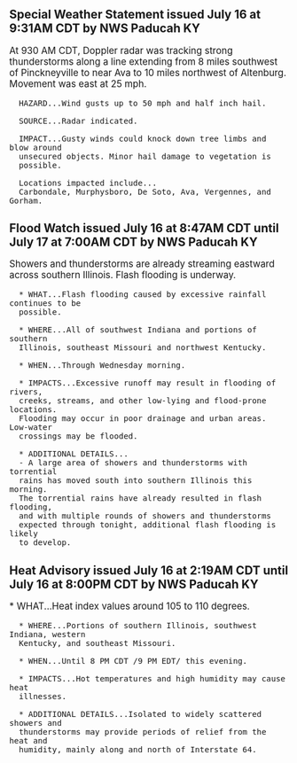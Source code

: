 <p>
   <h2>Special Weather Statement issued July 16 at 9:31AM CDT by NWS Paducah KY</h2>
   <div style="font-size:120%">At 930 AM CDT, Doppler radar was tracking strong thunderstorms along
      a line extending from 8 miles southwest of Pinckneyville to near Ava
      to 10 miles northwest of Altenburg. Movement was east at 25 mph.
      
      HAZARD...Wind gusts up to 50 mph and half inch hail.
      
      SOURCE...Radar indicated.
      
      IMPACT...Gusty winds could knock down tree limbs and blow around
      unsecured objects. Minor hail damage to vegetation is
      possible.
      
      Locations impacted include...
      Carbondale, Murphysboro, De Soto, Ava, Vergennes, and Gorham.
   </div>
</p>
<p>
   <h2>Flood Watch issued July 16 at 8:47AM CDT until July 17 at 7:00AM CDT by NWS Paducah KY</h2>
   <div style="font-size:120%">Showers and thunderstorms are already streaming eastward across
      southern Illinois. Flash flooding is underway.
      
      * WHAT...Flash flooding caused by excessive rainfall continues to be
      possible.
      
      * WHERE...All of southwest Indiana and portions of southern
      Illinois, southeast Missouri and northwest Kentucky.
      
      * WHEN...Through Wednesday morning.
      
      * IMPACTS...Excessive runoff may result in flooding of rivers,
      creeks, streams, and other low-lying and flood-prone locations.
      Flooding may occur in poor drainage and urban areas. Low-water
      crossings may be flooded.
      
      * ADDITIONAL DETAILS...
      - A large area of showers and thunderstorms with torrential
      rains has moved south into southern Illinois this morning.
      The torrential rains have already resulted in flash flooding,
      and with multiple rounds of showers and thunderstorms
      expected through tonight, additional flash flooding is likely
      to develop.
   </div>
</p>
<p>
   <h2>Heat Advisory issued July 16 at 2:19AM CDT until July 16 at 8:00PM CDT by NWS Paducah KY</h2>
   <div style="font-size:120%">* WHAT...Heat index values around 105 to 110 degrees.
      
      * WHERE...Portions of southern Illinois, southwest Indiana, western
      Kentucky, and southeast Missouri.
      
      * WHEN...Until 8 PM CDT /9 PM EDT/ this evening.
      
      * IMPACTS...Hot temperatures and high humidity may cause heat
      illnesses.
      
      * ADDITIONAL DETAILS...Isolated to widely scattered showers and
      thunderstorms may provide periods of relief from the heat and
      humidity, mainly along and north of Interstate 64.
   </div>
</p>